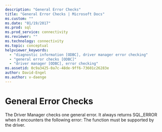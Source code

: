 ```yaml
---
description: "General Error Checks"
title: "General Error Checks | Microsoft Docs"
ms.custom: ""
ms.date: "01/19/2017"
ms.prod: sql
ms.prod_service: connectivity
ms.reviewer: ""
ms.technology: connectivity
ms.topic: conceptual
helpviewer_keywords: 
  - "diagnostic information [ODBC], driver manager error checking"
  - "general error checks [ODBC]"
  - "driver manager [ODBC], error checking"
ms.assetid: 0c9a3425-0a7c-48de-9ff6-73601c26283e
author: David-Engel
ms.author: v-daenge
---
```

# General Error Checks
The Driver Manager checks one general error. It always returns SQL_ERROR when it encounters the following error: The function must be supported by the driver.
